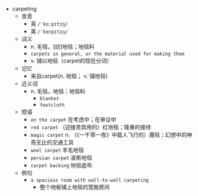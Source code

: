 - carpeting
  - 发音
    - 英 `/'kɑːpɪtɪŋ/`
    - 美 `/'kɑrpɪtɪŋ/`
  - 词义
    - n. 毛毯，[纺]地毯；地毯料
    - `carpets in general, or the material used for making them`
    - v. 铺以地毯（carpet的现在分词）
  - 记忆
    - 来自carpet(n. 地毯； v. 铺地毯)
  - 近义词
    - n. 毛毯，地毯；地毯料
      - `blanket`
      - `footcloth`
  - 短语
    - `on the carpet` 在考虑中；在审议中 
    - `red carpet` （迎接贵宾用的）红地毯；隆重的接待 
    - `magic carpet` n. （《一千零一夜》中载人飞行的）魔毯；幻想中的神奇无比的交通工具 
    - `wool carpet` 羊毛地毯 
    - `persian carpet` 波斯地毯 
    - `carpet backing` 地毯底布 
  - 例句
    - `a spacious room with wall-to-wall carpeting`
      - 整个地板铺上地毯的宽敞房间

